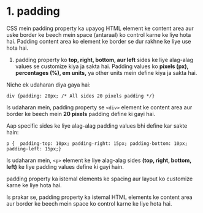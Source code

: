 # 1. padding

CSS mein padding property ka upayog HTML element ke content area aur uske border ke beech mein space (antaraal) ko control karne ke liye hota hai. Padding content area ko element ke border se dur rakhne ke liye use hota hai.

1. padding property ko **top, right, bottom, aur left** sides ke liye alag-alag values se customize kiya ja sakta hai. Padding values ko **pixels (px), percentages (%), em units,** ya other units mein define kiya ja sakta hai.

Niche ek udaharan diya gaya hai:


```
div {padding: 20px; /* All sides 20 pixels padding */}
```

Is udaharan mein, padding property se `<div>` element ke content area aur border ke beech mein **20 pixels** padding define ki gayi hai.

Aap specific sides ke liye alag-alag padding values bhi define kar sakte hain:


```
p {  padding-top: 10px; padding-right: 15px; padding-bottom: 10px; padding-left: 15px;}
```

Is udaharan mein, `<p>` element ke liye alag-alag sides **(top, right, bottom, left)** ke liye padding values define ki gayi hain.

padding property ka istemal elements ke spacing aur layout ko customize karne ke liye hota hai.

Is prakar se, padding property ka istemal HTML elements ke content area aur border ke beech mein space ko control karne ke liye hota hai.